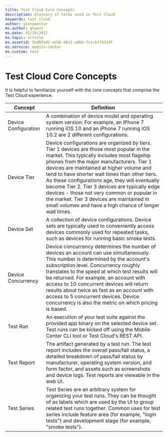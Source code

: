 ```yaml
---
title: Test Cloud Core Concepts
description: Glossary of terms used in Test Cloud
keywords: test cloud
author: glennwester
ms.author: glwest
ms.date: 01/20/2017
ms.topic: article
ms.assetid: 5ed07ad2-ed36-4812-adbb-fc1cbf7931df
ms.service: mobile-center
ms.custom: test
---
```


# Test Cloud Core Concepts

It is helpful to familiarize yourself with the core concepts that comprise the Test Cloud experience.

| Concept | Definition |
| --- | --- |
| Device Configuration | A combination of device model and operating system version. For example, an iPhone 7 running iOS 10 and an iPhone 7 running iOS 10.2 are 2 different configurations. |
| Device Tier | Device configurations are organized by tiers. Tier 1 devices are those most popular in the market. This typically includes most flagship phones from the major manufacturers. Tier 1 devices are maintained at higher volume and tend to have shorter wait times than other tiers. As these configurations age, they will eventually become Tier 2. Tier 3 devices are typically edge devices - those not very common or popular in the market. Tier 3 devices are maintained in small volumes and have a high chance of longer wait times. |
| Device Set | A collection of device configurations. Device sets are typically used to conveniently access devices commonly used for repeated tasks, such as devices for running basic smoke tests. |
| Device Concurrency| Device concurrency determines the number of devices an account can use simultaneously. This number is determined by the account's subscription level. Concurrency roughly translates to the speed at which test results will be returned. For example, an account with access to 10 concurrent devices will return results about twice as fast as an account with access to 5 concurrent devices. Device concurrency is also the metric on which pricing is based. |
| Test Run | An execution of your test suite against the provided app binary on the selected device set. Test runs can be kicked off using the Mobile Center CLI tool or Test Cloud's REST API. |
| Test Report | The artifact generated by a test run. The test report includes the overall pass/fail status, a detailed breakdown of pass/fail status by manufacturer, operating system version, and form factor, and assets such as screenshots and device logs. Test reports are viewable in the web UI. |
| Test Series | Test Series are an arbitrary system for organizing your test runs. They can be thought of as labels which are used by the UI to group related test runs together. Common uses for test series include feature area (for example, "login tests") and development stage (for example, "smoke tests"). |
